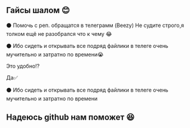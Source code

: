 
Гайсы шалом :blush:
-

:black_circle: Помочь с реп. обращатся в телеграмм (Beezy) Не судите строго,я толком ещё не разобрался что к чему :joy:

:black_circle: Ибо сидеть и открывать все подряд файлики в телеге очень мучительно и затратно по времени:sob:

Это удобно:interrobang:

Да:white_check_mark:

:black_circle: Ибо сидеть и открывать все подряд файлики в телеге очень мучительно и затратно по времени


## Надеюсь github нам поможет :laughing:
